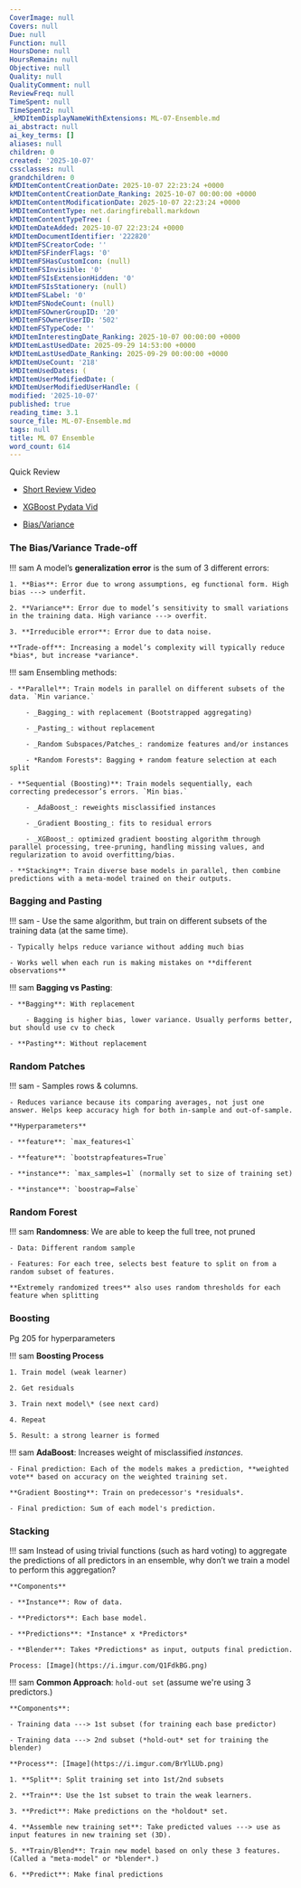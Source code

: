 ```yaml
---
CoverImage: null
Covers: null
Due: null
Function: null
HoursDone: null
HoursRemain: null
Objective: null
Quality: null
QualityComment: null
ReviewFreq: null
TimeSpent: null
TimeSpent2: null
_kMDItemDisplayNameWithExtensions: ML-07-Ensemble.md
ai_abstract: null
ai_key_terms: []
aliases: null
children: 0
created: '2025-10-07'
cssclasses: null
grandchildren: 0
kMDItemContentCreationDate: 2025-10-07 22:23:24 +0000
kMDItemContentCreationDate_Ranking: 2025-10-07 00:00:00 +0000
kMDItemContentModificationDate: 2025-10-07 22:23:24 +0000
kMDItemContentType: net.daringfireball.markdown
kMDItemContentTypeTree: (
kMDItemDateAdded: 2025-10-07 22:23:24 +0000
kMDItemDocumentIdentifier: '222820'
kMDItemFSCreatorCode: ''
kMDItemFSFinderFlags: '0'
kMDItemFSHasCustomIcon: (null)
kMDItemFSInvisible: '0'
kMDItemFSIsExtensionHidden: '0'
kMDItemFSIsStationery: (null)
kMDItemFSLabel: '0'
kMDItemFSNodeCount: (null)
kMDItemFSOwnerGroupID: '20'
kMDItemFSOwnerUserID: '502'
kMDItemFSTypeCode: ''
kMDItemInterestingDate_Ranking: 2025-10-07 00:00:00 +0000
kMDItemLastUsedDate: 2025-09-29 14:53:00 +0000
kMDItemLastUsedDate_Ranking: 2025-09-29 00:00:00 +0000
kMDItemUseCount: '218'
kMDItemUsedDates: (
kMDItemUserModifiedDate: (
kMDItemUserModifiedUserHandle: (
modified: '2025-10-07'
published: true
reading_time: 3.1
source_file: ML-07-Ensemble.md
tags: null
title: ML 07 Ensemble
word_count: 614
---
```


Quick Review

- [Short Review Video](https://www.youtube.com/watch?v=m-S9Hojj1as)

- [XGBoost Pydata Vid](https://www.youtube.com/watch?v=s3VmuVPfu0s)

- [Bias/Variance](https://i.imgur.com/JL8AVsR.png)

### The Bias/Variance Trade-off

!!! sam
    A model’s **generalization error** is the sum of 3 different errors:

    1. **Bias**: Error due to wrong assumptions, eg functional form. High bias ---> underfit.

    2. **Variance**: Error due to model’s sensitivity to small variations in the training data. High variance ---> overfit.

    3. **Irreducible error**: Error due to data noise.

    **Trade-off**: Increasing a model’s complexity will typically reduce *bias*, but increase *variance*.


!!! sam
    Ensembling methods:

    - **Parallel**: Train models in parallel on different subsets of the data. `Min variance.`

        - _Bagging_: with replacement (Bootstrapped aggregating)

        - _Pasting_: without replacement

        - _Random Subspaces/Patches_: randomize features and/or instances

        - *Random Forests*: Bagging + random feature selection at each split

    - **Sequential (Boosting)**: Train models sequentially, each correcting predecessor’s errors. `Min bias.`

        - _AdaBoost_: reweights misclassified instances

        - _Gradient Boosting_: fits to residual errors

        - _XGBoost_: optimized gradient boosting algorithm through parallel processing, tree-pruning, handling missing values, and regularization to avoid overfitting/bias.

    - **Stacking**: Train diverse base models in parallel, then combine predictions with a meta-model trained on their outputs.


### Bagging and Pasting

!!! sam
    - Use the same algorithm, but train on different subsets of the training data (at the same time).

    - Typically helps reduce variance without adding much bias

    - Works well when each run is making mistakes on **different observations**


!!! sam
    **Bagging vs Pasting**:

    - **Bagging**: With replacement

        - Bagging is higher bias, lower variance. Usually performs better, but should use cv to check

    - **Pasting**: Without replacement


### Random Patches

!!! sam
    - Samples rows & columns.

    - Reduces variance because its comparing averages, not just one answer. Helps keep accuracy high for both in-sample and out-of-sample.

    **Hyperparameters**

    - **feature**: `max_features<1`

    - **feature**: `bootstrapfeatures=True`

    - **instance**: `max_samples=1` (normally set to size of training set)

    - **instance**: `boostrap=False`


### Random Forest

!!! sam
    **Randomness**: We are able to keep the full tree, not pruned

    - Data: Different random sample

    - Features: For each tree, selects best feature to split on from a random subset of features.

    **Extremely randomized trees** also uses random thresholds for each feature when splitting


### Boosting

Pg 205 for hyperparameters

!!! sam
    **Boosting Process**

    1. Train model (weak learner)

    2. Get residuals

    3. Train next model\* (see next card)

    4. Repeat

    5. Result: a strong learner is formed  


!!! sam
    **AdaBoost**: Increases weight of misclassified *instances*.

    - Final prediction: Each of the models makes a prediction, **weighted vote** based on accuracy on the weighted training set.

    **Gradient Boosting**: Train on predecessor's *residuals*.

    - Final prediction: Sum of each model's prediction.


### Stacking

!!! sam
    Instead of using trivial functions (such as hard voting) to aggregate the predictions of all predictors in an ensemble, why don’t we train a model to perform this aggregation?

    **Components**

    - **Instance**: Row of data.

    - **Predictors**: Each base model.

    - **Predictions**: *Instance* x *Predictors*

    - **Blender**: Takes *Predictions* as input, outputs final prediction.

    Process: [Image](https://i.imgur.com/Q1FdkBG.png)


!!! sam
    **Common Approach**: `hold-out set` (assume we're using 3 predictors.)

    **Components**:

    - Training data ---> 1st subset (for training each base predictor)

    - Training data ---> 2nd subset (*hold-out* set for training the blender)

    **Process**: [Image](https://i.imgur.com/BrYlLUb.png)

    1. **Split**: Split training set into 1st/2nd subsets

    2. **Train**: Use the 1st subset to train the weak learners. 

    3. **Predict**: Make predictions on the *holdout* set. 

    4. **Assemble new training set**: Take predicted values ---> use as input features in new training set (3D).

    5. **Train/Blend**: Train new model based on only these 3 features. (Called a "meta-model" or *blender*.)

    6. **Predict**: Make final predictions